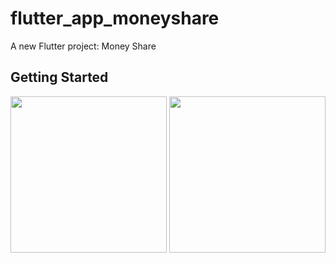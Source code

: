 # flutter_app_moneyshare


A new Flutter project: Money Share

## Getting Started

<img src="https://user-images.githubusercontent.com/89629701/137518400-ed5f5a35-16d6-4ca3-aee8-556f5dce2f7b.png" width = "250">
<img src="https://user-images.githubusercontent.com/89629701/137518497-7d47679a-51a0-41a4-99b8-46317ed7e5bf.png" width = "250">
